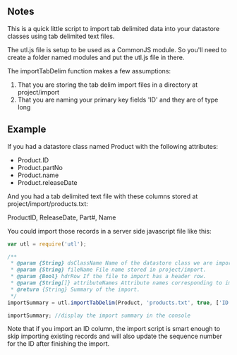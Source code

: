 ## Notes

This is a quick little script to import tab delimited data into your datastore classes using tab delimited text files.

The utl.js file is setup to be used as a CommonJS module.  So you'll need to create a folder named modules and put the utl.js file in there.

The importTabDelim function makes a few assumptions:

1. That you are storing the tab delim import files in a directory at project/import
2. That you are naming your primary key fields 'ID' and they are of type long

## Example

If you had a datastore class named Product with the following attributes:

* Product.ID
* Product.partNo
* Product.name
* Product.releaseDate

And you had a tab delimited text file with these columns stored at project/import/products.txt:

ProductID, ReleaseDate, Part#, Name

You could import those records in a server side javascript file like this:

```javascript
var utl = require('utl');

/**
 * @param {String} dsClassName Name of the datastore class we are importing data into.
 * @param {String} fileName File name stored in project/import.
 * @param {Bool} hdrRow If the file to import has a header row.
 * @param {String[]} attributeNames Attribute names corresponding to import file columns.
 * @return {String} Summary of the import.
 */
importSummary = utl.importTabDelim(Product, 'products.txt', true, ['ID', 'releaseDate', 'partNo', 'name']);

importSummary; //display the import summary in the console
```

Note that if you import an ID column, the import script is smart enough to skip importing existing records and will also update the sequence number for the ID after finishing the import.

